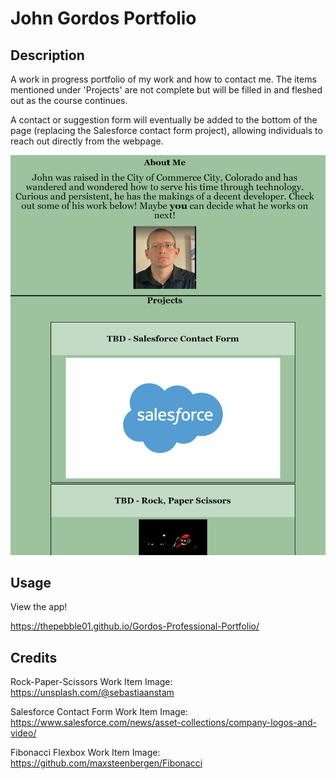 # John Gordos Portfolio

## Description

A work in progress portfolio of my work and how to contact me. The items mentioned under 'Projects' are not complete but will be filled in and fleshed out as the course continues.

A contact or suggestion form will eventually be added to the bottom of the page (replacing the Salesforce contact form project), allowing individuals to reach out directly from the webpage.

![Image of Portfolio on Mobile](assets/images/mobile-portfolio-view.png?raw=true)

## Usage

View the app!

https://thepebble01.github.io/Gordos-Professional-Portfolio/

## Credits

Rock-Paper-Scissors Work Item Image: https://unsplash.com/@sebastiaanstam

Salesforce Contact Form Work Item Image: https://www.salesforce.com/news/asset-collections/company-logos-and-video/

Fibonacci Flexbox Work Item Image: https://github.com/maxsteenbergen/Fibonacci
